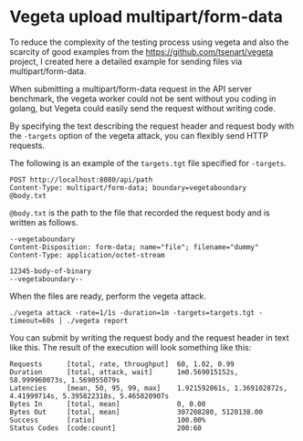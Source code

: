# Vegeta upload multipart/form-data

To reduce the complexity of the testing process using vegeta and also the scarcity of good examples from the https://github.com/tsenart/vegeta project, I created here a detailed example for sending files via multipart/form-data.

When submitting a multipart/form-data request in the API server benchmark, the vegeta worker could not be sent without you coding in golang, but Vegeta could easily send the request without writing code.

By specifying the text describing the request header and request body with the <code>-targets</code> option of the vegeta attack, you can flexibly send HTTP requests.

The following is an example of the <code>targets.tgt</code> file specified for <code>-targets</code>.

```
POST http://localhost:8080/api/path
Content-Type: multipart/form-data; boundary=vegetaboundary
@body.txt
```
<code>@body.txt</code> is the path to the file that recorded the request body and is written as follows.
```
--vegetaboundary
Content-Disposition: form-data; name="file"; filename="dummy"
Content-Type: application/octet-stream

12345-body-of-binary
--vegetaboundary--
```
When the files are ready, perform the vegeta attack.
```
./vegeta attack -rate=1/1s -duration=1m -targets=targets.tgt -timeout=60s | ./vegeta report
```
You can submit by writing the request body and the request header in text like this.
The result of the execution will look something like this:
```
Requests      [total, rate, throughput]  60, 1.02, 0.99
Duration      [total, attack, wait]      1m0.569015152s, 58.999960073s, 1.569055079s
Latencies     [mean, 50, 95, 99, max]    1.921592061s, 1.369102872s, 4.41999714s, 5.395822318s, 5.465820907s
Bytes In      [total, mean]              0, 0.00
Bytes Out     [total, mean]              307208280, 5120138.00
Success       [ratio]                    100.00%
Status Codes  [code:count]               200:60
```
